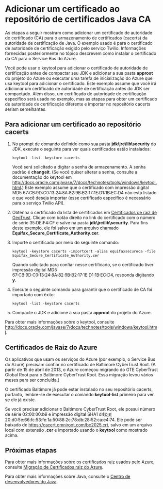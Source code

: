 <properties 
	pageTitle="Adicionar um certificado ao repositório Java CA | Microsoft Azure" 
	description="Saiba como adicionar um certificado de autoridade de certificação (AC) para o armazenamento de certificado CA (cacerts) do Java para serviço Twilio ou barramento de serviço do Azure." 
	services="" 
	documentationCenter="java" 
	authors="rmcmurray" 
	manager="wpickett" 
	editor="jimbe"/>

<tags 
	ms.service="multiple" 
	ms.workload="na" 
	ms.tgt_pltfrm="na" 
	ms.devlang="Java" 
	ms.topic="article" 
	ms.date="08/31/2015" 
	ms.author="robmcm"/>

# Adicionar um certificado ao repositório de certificados Java CA
As etapas a seguir mostram como adicionar um certificado de autoridade de certificado (CA) para o armazenamento de certificados (cacerts) da autoridade de certificação de Java. O exemplo usado é para o certificado de autoridade de certificação exigido pelo serviço Twilio. Informações fornecidas posteriormente no tópico descrevem como instalar o certificado da CA para o Service Bus do Azure.

Você pode usar o keytool para adicionar o certificado de autoridade de certificação antes de compactar seu JDK e adicionar a sua pasta **approot** do projeto do Azure ou executar uma tarefa de inicialização do Azure que usa keytool para adicionar o certificado. Este exemplo assume que você irá adicionar um certificado de autoridade de certificação antes do JDK ser compactado. Além disso, um certificado de autoridade de certificação específico será usado no exemplo, mas as etapas para obter um certificado de autoridade de certificação diferente e importar no repositório cacerts seriam semelhantes.

## Para adicionar um certificado ao repositório cacerts

1. No prompt de comando definido como sua pasta **jdk\\jre\\lib\\security** do JDK, execute o seguinte para ver quais certificados estão instalados:

	`keytool -list -keystore cacerts`

	Você será solicitado a digitar a senha de armazenamento. A senha padrão é **changeit**. (Se você quiser alterar a senha, consulte a documentação do keytool em <http://docs.oracle.com/javase/7/docs/technotes/tools/windows/keytool.html>.) Este exemplo assume que o certificado com impressão digital MD5 67:CB:9D:C0:13:24:8A:82:9B:B2:17:1E:D1:1B:EC:D4 não está listado e que você deseja importar (esse certificado específico é necessário para o serviço Twilio API).
2. Obtenha o certificado da lista de certificados em [Certificados de raiz de GeoTrust](http://www.geotrust.com/resources/root-certificates/). Clique com botão direito no link do certificado com o número de série 35:DE:F4:CF e salve na pasta **jdk\\jre\\lib\\security**. Para fins deste exemplo, ele foi salvo em um arquivo chamado **Equifax\_Secure\_Certificate\_Authority.cer**.
3. Importe o certificado por meio do seguinte comando:

	`keytool -keystore cacerts -importcert -alias equifaxsecureca -file Equifax_Secure_Certificate_Authority.cer`

	Quando solicitado para confiar nesse certificado, se o certificado tiver impressão digital MD5 67:CB:9D:C0:13:24:8A:82:9B:B2:17:1E:D1:1B:EC:D4, responda digitando **y**.
4. Execute o seguinte comando para garantir que o certificado de CA foi importado com êxito:

	`keytool -list -keystore cacerts`

5. Compacte o JDK e adicione a sua pasta **approot** do projeto do Azure.

Para obter mais informações sobre o keytool, consulte <http://docs.oracle.com/javase/7/docs/technotes/tools/windows/keytool.html>.

## Certificados de Raiz do Azure

Os aplicativos que usam os serviços do Azure (por exemplo, o Service Bus do Azure) precisam confiar no certificado de Baltimore CyberTrust Root. (A partir de 15 de abril de 2013, o Azure começou migrando do GTE CyberTrust Global Root para o Baltimore CyberTrust Root. Essa migração levou vários meses para ser concluída.)

O certificado Baltimore já pode estar instalado no seu repositório cacerts, portanto, lembre-se de executar o comando **keytool-list** primeiro para ver se ele já existe.

Se você precisar adicionar o Baltimore CyberTrust Root, ele possui número de série 02:00:00:b9 e impressão digital SHA1 d4:de:20:d0:5e:66:fc:53:fe:1a:50:88:2c:78:db:28:52:ca:e4:74. Ele pode ser baixado de <https://cacert.omniroot.com/bc2025.crt>, salvo em um arquivo local com extensão **.cer** e importado usando o **keytool** como mostrado acima.

## Próximas etapas

Para obter mais informações sobre os certificados raiz usados pelo Azure, consulte [Migração de Certificados raiz do Azure](http://blogs.msdn.com/b/windowsazure/archive/2013/03/15/windows-azure-root-certificate-migration.aspx).

Para obter mais informações sobre Java, consulte o [Centro de desenvolvedores do Java](/develop/java/).

<!---HONumber=Oct15_HO3-->
